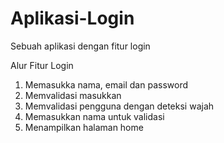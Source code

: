 # Aplikasi-Login
Sebuah aplikasi dengan fitur login

Alur Fitur Login
1. Memasukka nama, email dan password
2. Memvalidasi masukkan
3. Memvalidasi pengguna dengan deteksi wajah
4. Memasukkan nama untuk validasi
5. Menampilkan halaman home
